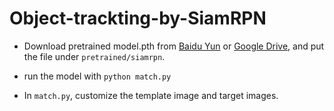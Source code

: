 # Object-trackting-by-SiamRPN

- Download pretrained model.pth from [Baidu Yun](https://pan.baidu.com/s/1QYoQUNraPMUmFW6rp5PDFA#list/path=%2F) or [Google Drive](https://drive.google.com/drive/folders/1P0nshF9OjEJwuY9bScuLhPyA2CXSNB5f), and put the file under `pretrained/siamrpn`.

- run the model with `python match.py`

- In `match.py`, customize the template image and target images.
